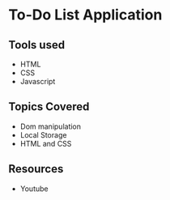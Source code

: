 # To-Do List Application

## Tools used

* HTML
* CSS
* Javascript

## Topics Covered


* Dom manipulation
* Local Storage
* HTML and CSS


##  Resources

* Youtube


